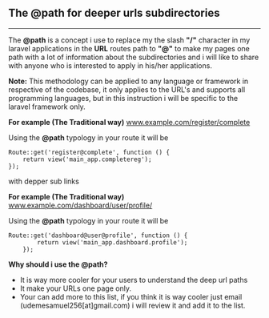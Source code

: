 
**The @path for deeper urls subdirectories**
------------------


----------
The **@path** is a concept i use to replace my the slash **"/"** character in my laravel applications in the **URL** routes path to **"@"** to make my pages one path with a lot of information about the subdirectories and i will like to share with anyone who is interested to apply in his/her applications.

**Note:** This methodology can be applied to any language or framework in respective of the codebase, it only applies to the URL's and supports all programming languages, but in this instruction i will be specific to the laravel framework only.

**For example (The Traditional way)**
www.example.com/register/complete

Using the **@path** typology in your route it will be 

    Route::get('register@complete', function () {
        return view('main_app.completereg');
    });

with depper sub links

**For example (The Traditional way)**
www.example.com/dashboard/user/profile/

Using the **@path** typology in your route it will be

    Route::get('dashboard@user@profile', function () {
            return view('main_app.dashboard.profile');
        });

**Why should i use the @path?**

 - It is way more cooler for your users to understand the deep url paths
 - It make your URLs one page only.
 - Your can add more to this list, if you think it is way cooler just email (udemesamuel256[at]gmail.com)  i will review it and add it to the list. 
